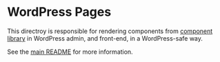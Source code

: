 # WordPress Pages

This directroy is responsible for rendering components from [component library](../components) in WordPress admin, and front-end, in a WordPress-safe way.

See the [main README](../README.md) for more information.